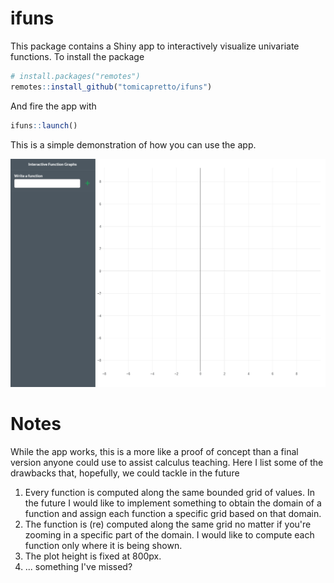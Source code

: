 
# ifuns

<!-- badges: start -->
<!-- badges: end -->

This package contains a Shiny app to interactively visualize univariate functions. To install the package

```r
# install.packages("remotes")
remotes::install_github("tomicapretto/ifuns")
```

And fire the app with 

```r
ifuns::launch()
```

This is a simple demonstration of how you can use the app.

<img src="inst/www/ifuns.gif">


# Notes

While the app works, this is a more like a proof of concept than a final version
anyone could use to assist calculus teaching. Here I list some of the drawbacks that,
hopefully, we could tackle in the future

1. Every function is computed along the same bounded grid of values. In the future
I would like to implement something to obtain the domain of a function and assign
each function a specific grid based on that domain.
1. The function is (re) computed along the same grid no matter if you're zooming in 
a specific part of the domain. I would like to compute each function only where it
is being shown.
1. The plot height is fixed at 800px. 
1. ... something I've missed?


